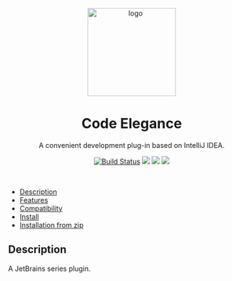 <div align="center">
    <a href="https://plugins.jetbrains.com/plugin/24988-code-elegance">
        <img src="https://plugins.jetbrains.com/files/24988/580102/icon/pluginIcon.svg" width="180" height="180" alt="logo"/>
    </a>
</div>
<h1 align="center">Code Elegance</h1>
<p align="center">A convenient development plug-in based on IntelliJ IDEA.</p>

<p align="center">
<a href="https://actions-badge.atrox.dev/any-stories/code-elegance-intellij-plugin/goto?ref=main"><img alt="Build Status" src="https://img.shields.io/endpoint.svg?url=https%3A%2F%2Factions-badge.atrox.dev%2Fany-stories%2Fcode-elegance-intellij-plugin%2Fbadge%3Fref%3Dmain&style=popout-square" /></a>
<a href="https://plugins.jetbrains.com/plugin/24988-code-elegance"><img src="https://img.shields.io/jetbrains/plugin/r/stars/24988?style=flat-square"></a>
<a href="https://plugins.jetbrains.com/plugin/24988-code-elegance"><img src="https://img.shields.io/jetbrains/plugin/d/24988-code-elegance.svg?style=flat-square"></a>
<a href="https://plugins.jetbrains.com/plugin/24988-code-elegance"><img src="https://img.shields.io/jetbrains/plugin/v/24988-code-elegance.svg?style=flat-square"></a>
</p>
<br>

- [Description](#description)
- [Features](#features)
- [Compatibility](#compatibility)
- [Install](#install)
- [Installation from zip](#installation-from-zip)

## Description

A JetBrains series plugin.